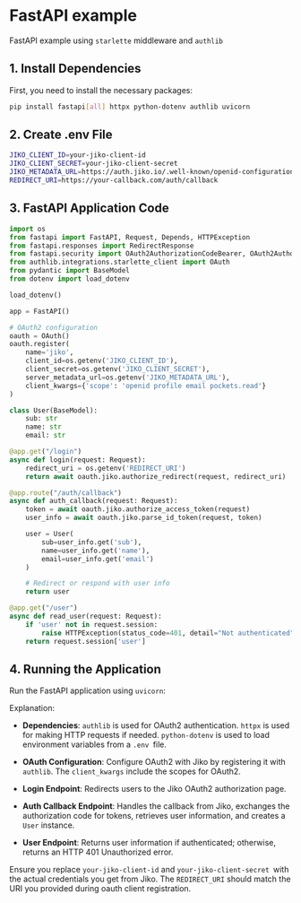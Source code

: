 # FastAPI example

FastAPI example using `starlette` middleware and `authlib`

## 1. Install Dependencies

First, you need to install the necessary packages:

```bash
pip install fastapi[all] httpx python-dotenv authlib uvicorn
```

## 2. Create .env File

```bash
JIKO_CLIENT_ID=your-jiko-client-id
JIKO_CLIENT_SECRET=your-jiko-client-secret
JIKO_METADATA_URL=https://auth.jiko.io/.well-known/openid-configuration
REDIRECT_URI=https://your-callback.com/auth/callback
```

## 3. FastAPI Application Code

```python
import os
from fastapi import FastAPI, Request, Depends, HTTPException
from fastapi.responses import RedirectResponse
from fastapi.security import OAuth2AuthorizationCodeBearer, OAuth2AuthorizationCodeGrant
from authlib.integrations.starlette_client import OAuth
from pydantic import BaseModel
from dotenv import load_dotenv

load_dotenv()

app = FastAPI()

# OAuth2 configuration
oauth = OAuth()
oauth.register(
    name='jiko',
    client_id=os.getenv('JIKO_CLIENT_ID'),
    client_secret=os.getenv('JIKO_CLIENT_SECRET'),
    server_metadata_url=os.getenv('JIKO_METADATA_URL'),
    client_kwargs={'scope': 'openid profile email pockets.read'}
)

class User(BaseModel):
    sub: str
    name: str
    email: str

@app.get("/login")
async def login(request: Request):
    redirect_uri = os.getenv('REDIRECT_URI')
    return await oauth.jiko.authorize_redirect(request, redirect_uri)

@app.route("/auth/callback")
async def auth_callback(request: Request):
    token = await oauth.jiko.authorize_access_token(request)
    user_info = await oauth.jiko.parse_id_token(request, token)

    user = User(
        sub=user_info.get('sub'),
        name=user_info.get('name'),
        email=user_info.get('email')
    )

    # Redirect or respond with user info
    return user

@app.get("/user")
async def read_user(request: Request):
    if 'user' not in request.session:
        raise HTTPException(status_code=401, detail="Not authenticated")
    return request.session['user']

```

## 4. Running the Application

Run the FastAPI application using `uvicorn`:

Explanation:

- **Dependencies**: `authlib` is used for OAuth2 authentication. `httpx` is used for making HTTP requests if needed. `python-dotenv` is used to load environment variables from a `.env `file.

- **OAuth Configuration**: Configure OAuth2 with Jiko by registering it with `authlib`. The `client_kwargs` include the scopes for OAuth2.

- **Login Endpoint**: Redirects users to the Jiko OAuth2 authorization page.

- **Auth Callback Endpoint**: Handles the callback from Jiko, exchanges the authorization code for tokens, retrieves user information, and creates a `User` instance.

- **User Endpoint**: Returns user information if authenticated; otherwise, returns an HTTP 401 Unauthorized error.

Ensure you replace `your-jiko-client-id` and `your-jiko-client-secret `with the actual credentials you get from Jiko. The `REDIRECT_URI` should match the URI you provided during oauth client registration.
